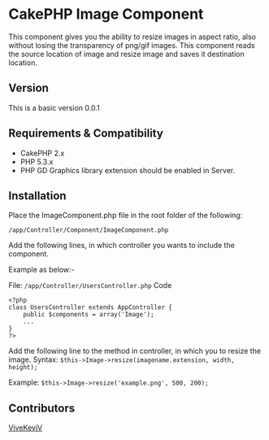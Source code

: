 CakePHP Image Component
=======================

This component gives you the ability to resize images in aspect ratio, also without losing the transparency of png/gif images. This component reads the source location of image and resize image and saves it destination location.
## Version
This is a basic version 0.0.1

## Requirements & Compatibility

* CakePHP 2.x
* PHP 5.3.x
* PHP GD Graphics library extension should be enabled in Server.

## Installation

Place the ImageComponent.php file in the root folder of the following:

`/app/Controller/Component/ImageComponent.php`

Add the following lines, in which controller you wants to include the component.

Example as below:-

File:
`/app/Controller/UsersController.php`
Code
```
<?php
class UsersController extends AppController {
    public $components = array('Image');
    ...
}
?>
```

Add the following line to the method in controller, in which you to resize the image.
Syntax:
`$this->Image->resize(imagename.extension, width, height);`

Example:
`$this->Image->resize('example.png', 500, 200);`

## Contributors

[ViveKeviV](https://github.com/ViveKeviV)
